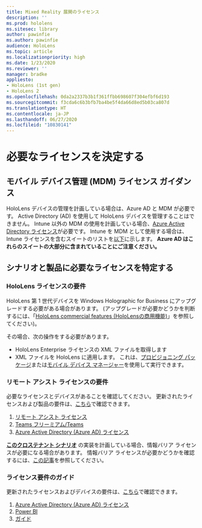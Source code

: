 ```yaml
---
title: Mixed Reality 展開のライセンス
description: ''
ms.prod: hololens
ms.sitesec: library
author: pawinfie
ms.author: pawinfie
audience: HoloLens
ms.topic: article
ms.localizationpriority: high
ms.date: 1/23/2020
ms.reviewer: ''
manager: bradke
appliesto:
- HoloLens (1st gen)
- HoloLens 2
ms.openlocfilehash: 0da2a2337b3b1f361ffbb698607f304efbf6d193
ms.sourcegitcommit: f3cda6c6b3bfb7ba4be5f4da66d8ed5b03ca807d
ms.translationtype: HT
ms.contentlocale: ja-JP
ms.lasthandoff: 06/27/2020
ms.locfileid: "10830141"
---
```

# 必要なライセンスを決定する

## モバイル デバイス管理 (MDM) ライセンス ガイダンス

HoloLens デバイスの管理を計画している場合は、Azure AD と MDM が必要です。 Active Directory (AD) を使用して HoloLens デバイスを管理することはできません。
Intune 以外の MDM の使用を計画している場合、[Azure Active Directory ライセンス](https://docs.microsoft.com/azure/active-directory/fundamentals/active-directory-whatis)が必要です。
Intune を MDM として使用する場合は、Intune ライセンスを含むスイートのリストを[以下](https://docs.microsoft.com/intune/fundamentals/licenses)に示します。 **Azure AD はこれらのスイートの大部分に含まれていることにご注意ください。**

## シナリオと製品に必要なライセンスを特定する

### HoloLens ライセンスの要件

HoloLens 第 1 世代デバイスを Windows Holographic for Business にアップグレードする必要がある場合があります。 (アップグレードが必要かどうかを判断するには、「[HoloLens commercial features (HoloLensの商用機能)](holoLens-commercial-features.md#feature-comparison-between-editions)」を参照してください)。

 その場合、次の操作をする必要があります。

- HoloLens Enterprise ライセンスの XML ファイルを取得します
- XML ファイルを HoloLens に適用します。 これは、[プロビジョニング パッケージ](hololens-provisioning.md)または[モバイル デバイス マネージャー](https://docs.microsoft.com/intune/configuration/holographic-upgrade)を使用して実行できます。

### リモート アシスト ライセンスの要件

必要なライセンスとデバイスがあることを確認してください。 更新されたライセンスおよび製品の要件は、[こちら](https://docs.microsoft.com/dynamics365/mixed-reality/remote-assist/requirements)で確認できます。

1. [リモート アシスト ライセンス](https://docs.microsoft.com/dynamics365/mixed-reality/remote-assist/buy-and-deploy-remote-assist)
1. [Teams フリーミアム/Teams](https://products.office.com/microsoft-teams/free)
1. [Azure Active Directory (Azure AD) ライセンス](https://docs.microsoft.com/azure/active-directory/fundamentals/active-directory-whatis)

**[このクロステナント シナリオ](https://docs.microsoft.com/dynamics365/mixed-reality/remote-assist/cross-tenant-overview#scenario-2-leasing-services-to-other-tenants)** の実装を計画している場合、情報バリア ライセンスが必要になる場合があります。 情報バリア ライセンスが必要かどうかを確認するには、[この記事](https://docs.microsoft.com/dynamics365/mixed-reality/remote-assist/cross-tenant-licensing-implementation#step-1-determine-if-information-barriers-are-necessary)を参照してください。

### ライセンス要件のガイド

更新されたライセンスおよびデバイスの要件は、[こちら](https://docs.microsoft.com/dynamics365/mixed-reality/guides/requirements)で確認できます。

1. [Azure Active Directory (Azure AD) ライセンス](https://docs.microsoft.com/azure/active-directory/fundamentals/active-directory-whatis)
1. [Power BI](https://powerbi.microsoft.com/desktop/)
1. [ガイド](https://docs.microsoft.com/dynamics365/mixed-reality/guides/setup)
